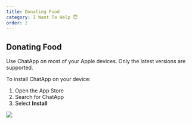 ```yaml
---
title: Donating Food
category: I Want To Help ️😇
order: 2
---
```


## Donating Food

Use ChatApp on most of your Apple devices. Only the latest versions are supported.

To install ChatApp on your device:

1. Open the App Store
2. Search for ChatApp
3. Select **Install**

![](//placehold.it/800x600)
